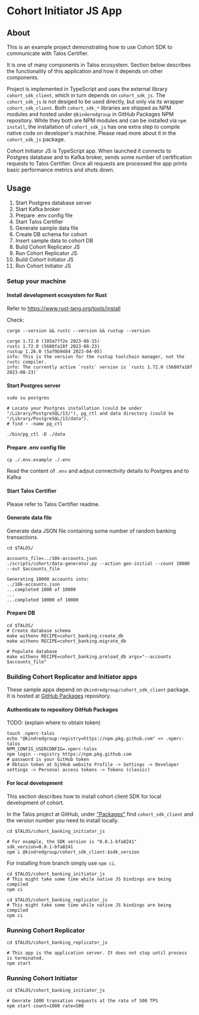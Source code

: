# Cohort Initiator JS App

## About
This is an example project demonstrating how to use Cohort SDK to communicate with Talos Certifier.

It is one of many components in Talos ecosystem. Section below describes the functionality of this application and how it depends on other components.

Project is implemented in TypeScript and uses the external library `cohort_sdk_client`, which in turn depends on `cohort_sdk_js`. The `cohort_sdk_js` is not desiged to be used directly, but only via its wrapper `cohort_sdk_client`. Both `cohort_sdk_*` libraries are shipped as NPM modules and hosted under `@kinderedgroup` in GitHub Packages NPM repository. While they both are NPM modules and can be installed via `npm install`, the installation of `cohort_sdk_js` has one extra step to compile native code on developer's machine. Please read more about it in the `cohort_sdk_js` package.

Cohort Initiator JS is TypeScript app. When launched it connects to Postgres database and to Kafka broker, sends some number of certification requests to Talos Certifier. Once all requests are processed the app prints basic performance metrics and shuts down.

## Usage

1. Start Postgres database server
1. Start Kafka broker
1. Prepare .env config file
1. Start Talos Certifier
1. Generate sample data file
1. Create DB schema for cohort
1. Insert sample data to cohort DB
1. Build Cohort Replicator JS
1. Run Cohort Replicator JS
1. Build Cohort Initiator JS
1. Run Cohort Initiator JS

### Setup your machine

#### Install development ecosystem for Rust
Refer to https://www.rust-lang.org/tools/install

Check:
```
cargo --version && rustc --version && rustup --version

cargo 1.72.0 (103a7ff2e 2023-08-15)
rustc 1.72.0 (5680fa18f 2023-08-23)
rustup 1.26.0 (5af9b9484 2023-04-05)
info: This is the version for the rustup toolchain manager, not the rustc compiler.
info: The currently active `rustc` version is `rustc 1.72.0 (5680fa18f 2023-08-23)`
```

#### Start Postgres server

```
sudo su postgres

# Locate your Postgres installation (could be under "/Library/PostgreSQL/13/"), pg_ctl and data directory (could be "/Library/PostgreSQL/13/data").
# find ~ -name pg_ctl

./bin/pg_ctl -D ./data

```

#### Prepare .env config file
```
cp ./.env.example ./.env

```
Read the content of `.env` and adjsut connectivity details to Postgres and to Kafka

#### Start Talos Certifier

Please refer to Talos Certifier readme.

#### Generate data file

Generate data JSON file containing some number of random banking transactions.

```
cd $TALOS/

accounts_file=../10k-accounts.json
./scripts/cohort/data-generator.py --action gen-initial --count 10000 --out $accounts_file

Generating 10000 accounts into:
../10k-accounts.json
...completed 1000 of 10000
...
...completed 10000 of 10000
```

#### Prepare DB

```
cd $TALOS/
# Create database schema
make withenv RECIPE=cohort_banking.create_db
make withenv RECIPE=cohort_banking.migrate_db

# Populate database
make withenv RECIPE=cohort_banking.preload_db args="--accounts $accounts_file"
```


### Building Cohort Replicator and Initiator apps

These sample apps depend on `@kindredgroup/cohort_sdk_client` package. It is hosted at [GitHub Packages](https://npm.pkg.github.com) repository.

#### Authenticate to repository GitHub Packages
TODO: (explain where to obtain token)
```
touch .npmrc-talos
echo "@kindredgroup:registry=https://npm.pkg.github.com" >> .npmrc-talos
NPM_CONFIG_USERCONFIG=.npmrc-talos
npm login --registry https://npm.pkg.github.com
# password is your GitHub token
# Obtain token at GitHub website Profile -> Settings -> Developer settings -> Personal access tokens -> Tokens (classic)
```

#### For local development

This section describes how to install cohort client SDK for local development of cohort.

In the Talos project at GitHub, under ["Packages"](https://github.com/orgs/kindredgroup/packages?repo_name=talos) find `cohort_sdk_client` and the version number you need to install locally.

```
cd $TALOS/cohort_banking_initiator_js

# For example, the SDK version is "0.0.1-bfa8241"
sdk_version=0.0.1-bfa8241
npm i @kindredgroup/cohort_sdk_client-$sdk_version
```

For installing from branch simply use `npm ci`.

```
cd $TALOS/cohort_banking_initiator_js
# This might take some time while native JS bindings are being compiled
npm ci

cd $TALOS/cohort_banking_replicator_js
# This might take some time while native JS bindings are being compiled
npm ci
```

### Running Cohort Replicator
```
cd $TALOS/cohort_banking_replicator_js

# This app is the application server. It does not stop until process is terminated.
npm start
```

### Running Cohort Initiator
```
cd $TALOS/cohort_banking_initiator_js

# Genrate 1000 transation requests at the rate of 500 TPS
npm start count=1000 rate=500
```